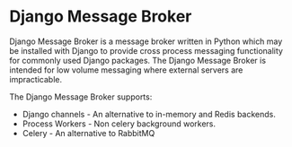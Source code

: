 # Django Message Broker

Django Message Broker is a message broker written in Python which may be installed
with Django to provide cross process messaging functionality for commonly used
Django packages. The Django Message Broker is intended for low volume messaging where
external servers are impracticable.

The Django Message Broker supports:

+ Django channels - An alternative to in-memory and Redis backends.
+ Process Workers - Non celery background workers. 
+ Celery - An alternative to RabbitMQ
